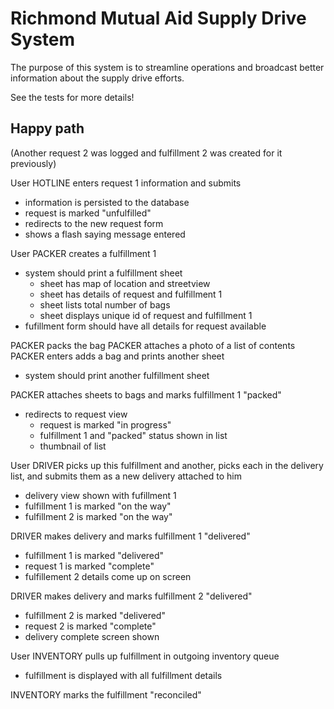 # Richmond Mutual Aid Supply Drive System

The purpose of this system is to streamline operations and broadcast better information about the supply drive efforts.

See the tests for more details!

## Happy path

(Another request 2 was logged and fulfillment 2 was created for it previously)

User HOTLINE enters request 1 information and submits
  - information is persisted to the database
  - request is marked "unfulfilled"
  - redirects to the new request form
  - shows a flash saying message entered

User PACKER creates a fulfillment 1
  - system should print a fulfillment sheet
    - sheet has map of location and streetview
    - sheet has details of request and fulfillment 1
    - sheet lists total number of bags
    - sheet displays unique id of request and fulfillment 1
  - fufillment form should have all details for request available

PACKER packs the bag
PACKER attaches a photo of a list of contents
PACKER enters adds a bag and prints another sheet
- system should print another fulfillment sheet

PACKER attaches sheets to bags and marks fulfillment 1 "packed"
- redirects to request view
  - request is marked "in progress"
  - fulfillment 1 and "packed" status shown in list
  - thumbnail of list

User DRIVER picks up this fulfillment and another, picks each in the delivery list, and submits them as a new delivery attached to him
  - delivery view shown with fufillment 1
  - fulfillment 1 is marked "on the way"
  - fulfillment 2 is marked "on the way"

DRIVER makes delivery and marks fulfillment 1 "delivered"
  - fulfillment 1 is marked "delivered"
  - request 1 is marked "complete"
  - fulfillement 2 details come up on screen

DRIVER makes delivery and marks fulfillment 2 "delivered"
  - fulfillment 2 is marked "delivered"
  - request 2 is marked "complete"
  - delivery complete screen shown

User INVENTORY pulls up fulfillment in outgoing inventory queue
  - fulfillment is displayed with all fulfillment details

INVENTORY marks the fulfillment "reconciled"



